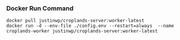 ### Docker Run Command

```
docker pull justinwp/croplands-server:worker-latest
docker run -d --env-file ./config.env --restart=always  --name croplands-worker justinwp/croplands-server:worker-latest
```
